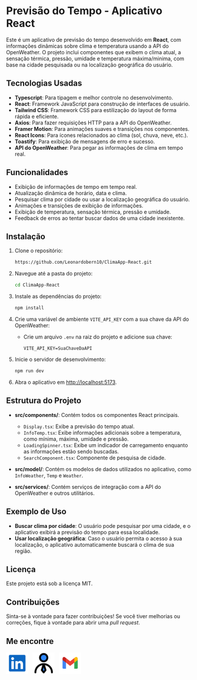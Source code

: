 # Previsão do Tempo - Aplicativo React

Este é um aplicativo de previsão do tempo desenvolvido em **React**, com informações dinâmicas sobre clima e temperatura usando a API do OpenWeather. O projeto inclui componentes que exibem o clima atual, a sensação térmica, pressão, umidade e temperatura máxima/minima, com base na cidade pesquisada ou na localização geográfica do usuário.

## Tecnologias Usadas

- **Typescript**: Para tipagem e melhor controle no desenvolvimento.
- **React**: Framework JavaScript para construção de interfaces de usuário.
- **Tailwind CSS**: Framework CSS para estilização do layout de forma rápida e eficiente.
- **Axios**: Para fazer requisições HTTP para a API do OpenWeather.
- **Framer Motion**: Para animações suaves e transições nos componentes.
- **React Icons**: Para ícones relacionados ao clima (sol, chuva, neve, etc.).
- **Toastify**: Para exibição de mensagens de erro e sucesso.
- **API do OpenWeather**: Para pegar as informações de clima em tempo real.

## Funcionalidades

- Exibição de informações de tempo em tempo real.
- Atualização dinâmica de horário, data e clima.
- Pesquisar clima por cidade ou usar a localização geográfica do usuário.
- Animações e transições de exibição de informações.
- Exibição de temperatura, sensação térmica, pressão e umidade.
- Feedback de erros ao tentar buscar dados de uma cidade inexistente.

## Instalação

1. Clone o repositório:

     ```bash
     https://github.com/Leonardobern10/ClimaApp-React.git
     ```

2. Navegue até a pasta do projeto:

     ```bash
     cd ClimaApp-React
     ```

3. Instale as dependências do projeto:

     ```bash
     npm install
     ```

4. Crie uma variável de ambiente `VITE_API_KEY` com a sua chave da API do OpenWeather:

     - Crie um arquivo `.env` na raiz do projeto e adicione sua chave:

          ```
          VITE_API_KEY=SuaChaveDaAPI
          ```

5. Inicie o servidor de desenvolvimento:

     ```bash
     npm run dev
     ```

6. Abra o aplicativo em [http://localhost:5173](http://localhost:5173).

## Estrutura do Projeto

- **src/components/**: Contém todos os componentes React principais.

     - `Display.tsx`: Exibe a previsão do tempo atual.
     - `InfoTemp.tsx`: Exibe informações adicionais sobre a temperatura, como mínima, máxima, umidade e pressão.
     - `LoadingSpinner.tsx`: Exibe um indicador de carregamento enquanto as informações estão sendo buscadas.
     - `SearchComponent.tsx`: Componente de pesquisa de cidade.

- **src/model/**: Contém os modelos de dados utilizados no aplicativo, como `InfoWeather`, `Temp` e `Weather`.
- **src/services/**: Contém serviços de integração com a API do OpenWeather e outros utilitários.

## Exemplo de Uso

- **Buscar clima por cidade**: O usuário pode pesquisar por uma cidade, e o aplicativo exibirá a previsão do tempo para essa localidade.
- **Usar localização geográfica**: Caso o usuário permita o acesso à sua localização, o aplicativo automaticamente buscará o clima de sua região.

## Licença

Este projeto está sob a licença MIT.

## Contribuições

Sinta-se à vontade para fazer contribuições! Se você tiver melhorias ou correções, fique à vontade para abrir uma _pull request_.

## Me encontre

<div style="width: full; display: flex; flex-direction: row; gap: 12px">
  <a href="https://www.linkedin.com/in/leonardo-bernardo25/" target="_blank">
    <img src="public/linkedin-svgrepo-com.svg" alt="Meu LinkedIn" width="60" />
  </a>
  <a href="https://portfolio-leonardo25.vercel.app/" target="_blank">
    <img src="public/user.svg" alt="Meu portfólio" width="60" />
  </a>
  <a href="mailto:leonardo.bernardo2658@gmail.com">
       <img src="public/gmail-svgrepo-com.svg" alt="Meu portfólio" width="60" />
  </a>
</div>
